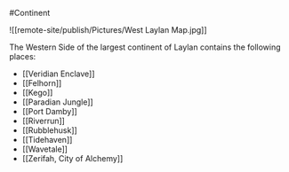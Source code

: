 #Continent 

![[remote-site/publish/Pictures/West Laylan Map.jpg]]

The Western Side of the largest continent of Laylan contains the following places:

- [[Veridian Enclave]]
- [[Felhorn]]
- [[Kego]]
- [[Paradian Jungle]]
- [[Port Damby]]
- [[Riverrun]]
- [[Rubblehusk]]
- [[Tidehaven]]
- [[Wavetale]]
- [[Zerifah, City of Alchemy]]